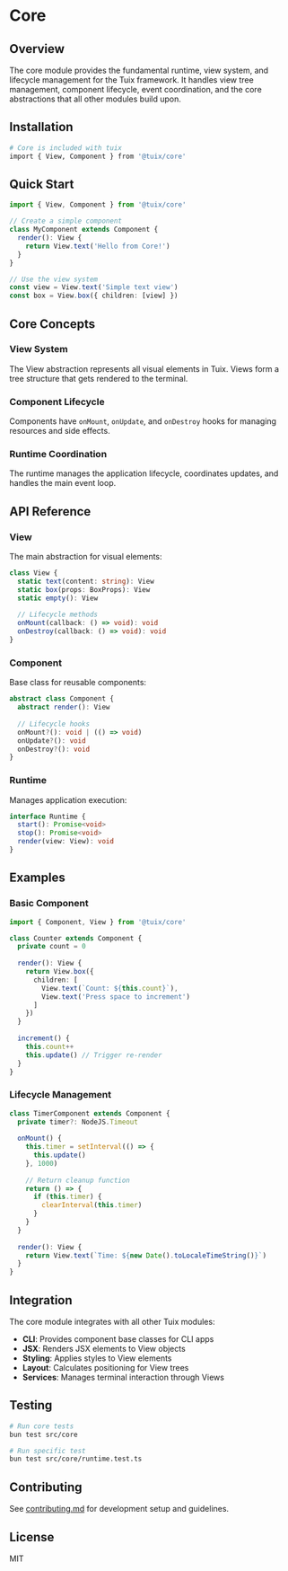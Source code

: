 # Core

## Overview

The core module provides the fundamental runtime, view system, and lifecycle management for the Tuix framework. It handles view tree management, component lifecycle, event coordination, and the core abstractions that all other modules build upon.

## Installation

```bash
# Core is included with tuix
import { View, Component } from '@tuix/core'
```

## Quick Start

```typescript
import { View, Component } from '@tuix/core'

// Create a simple component
class MyComponent extends Component {
  render(): View {
    return View.text('Hello from Core!')
  }
}

// Use the view system
const view = View.text('Simple text view')
const box = View.box({ children: [view] })
```

## Core Concepts

### View System
The View abstraction represents all visual elements in Tuix. Views form a tree structure that gets rendered to the terminal.

### Component Lifecycle
Components have `onMount`, `onUpdate`, and `onDestroy` hooks for managing resources and side effects.

### Runtime Coordination
The runtime manages the application lifecycle, coordinates updates, and handles the main event loop.

## API Reference

### View

The main abstraction for visual elements:

```typescript
class View {
  static text(content: string): View
  static box(props: BoxProps): View
  static empty(): View
  
  // Lifecycle methods
  onMount(callback: () => void): void
  onDestroy(callback: () => void): void
}
```

### Component

Base class for reusable components:

```typescript
abstract class Component {
  abstract render(): View
  
  // Lifecycle hooks
  onMount?(): void | (() => void)
  onUpdate?(): void
  onDestroy?(): void
}
```

### Runtime

Manages application execution:

```typescript
interface Runtime {
  start(): Promise<void>
  stop(): Promise<void>
  render(view: View): void
}
```

## Examples

### Basic Component
```typescript
import { Component, View } from '@tuix/core'

class Counter extends Component {
  private count = 0
  
  render(): View {
    return View.box({
      children: [
        View.text(`Count: ${this.count}`),
        View.text('Press space to increment')
      ]
    })
  }
  
  increment() {
    this.count++
    this.update() // Trigger re-render
  }
}
```

### Lifecycle Management
```typescript
class TimerComponent extends Component {
  private timer?: NodeJS.Timeout
  
  onMount() {
    this.timer = setInterval(() => {
      this.update()
    }, 1000)
    
    // Return cleanup function
    return () => {
      if (this.timer) {
        clearInterval(this.timer)
      }
    }
  }
  
  render(): View {
    return View.text(`Time: ${new Date().toLocaleTimeString()}`)
  }
}
```

## Integration

The core module integrates with all other Tuix modules:

- **CLI**: Provides component base classes for CLI apps
- **JSX**: Renders JSX elements to View objects
- **Styling**: Applies styles to View elements
- **Layout**: Calculates positioning for View trees
- **Services**: Manages terminal interaction through Views

## Testing

```bash
# Run core tests
bun test src/core

# Run specific test
bun test src/core/runtime.test.ts
```

## Contributing

See [contributing.md](../contributing.md) for development setup and guidelines.

## License

MIT